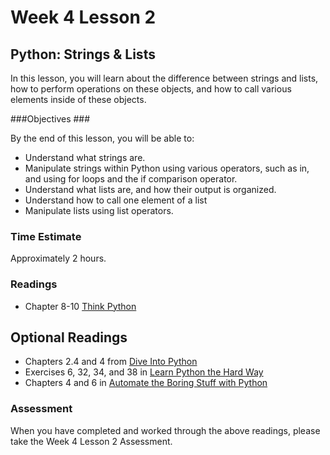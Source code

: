 # Week 4 Lesson 2 #
## Python: Strings & Lists ##

In this lesson, you will learn about the difference between strings and lists, how to perform operations on these objects, and how to call various elements inside of these objects. 

###Objectives ###

By the end of this lesson, you will be able to:

- Understand what strings are. 
- Manipulate strings within Python using various operators, such as in, and using for loops and the if comparison operator.
- Understand what lists are, and how their output is organized.
- Understand how to call one element of a list
- Manipulate lists using list operators.

### Time Estimate ###

Approximately 2 hours.

### Readings ####

- Chapter 8-10 [Think Python](http://faculty.stedwards.edu/mikek/python/thinkpython.pdf)

## Optional Readings ##

- Chapters 2.4 and 4 from [Dive Into Python](http://www.diveintopython3.net/index.html)
- Exercises 6, 32, 34, and 38 in [Learn Python the Hard Way](http://proquest.safaribooksonline.com.proxy2.library.illinois.edu/book/programming/python/9780133124316)
- Chapters 4 and 6 in [Automate the Boring Stuff with Python](http://proquest.safaribooksonline.com.proxy2.library.illinois.edu/book/programming/python/9781457189906)


### Assessment ###

When you have completed and worked through the above readings, please take the Week 4 Lesson 2 Assessment.
